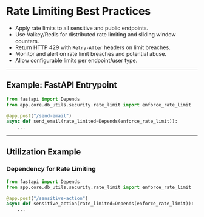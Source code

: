 # Rate Limiting Best Practices

- Apply rate limits to all sensitive and public endpoints.
- Use Valkey/Redis for distributed rate limiting and sliding window counters.
- Return HTTP 429 with `Retry-After` headers on limit breaches.
- Monitor and alert on rate limit breaches and potential abuse.
- Allow configurable limits per endpoint/user type.

---

## Example: FastAPI Entrypoint

```python
from fastapi import Depends
from app.core.db_utils.security.rate_limit import enforce_rate_limit

@app.post("/send-email")
async def send_email(rate_limited=Depends(enforce_rate_limit)):
    ...
```

---

## Utilization Example

### Dependency for Rate Limiting
```python
from fastapi import Depends
from app.core.db_utils.security.rate_limit import enforce_rate_limit

@app.post("/sensitive-action")
async def sensitive_action(rate_limited=Depends(enforce_rate_limit)):
    ...

